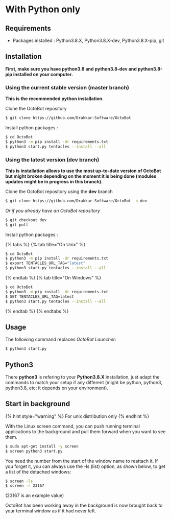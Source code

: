 With Python only
================

Requirements
------------

-   Packages installed : Python3.8.X, Python3.8.X-dev, Python3.8.X-pip,
    git

Installation
------------

**First, make sure you have python3.8 and python3.8-dev and
python3.8-pip installed on your computer.**

### Using the current stable version (master branch)

**This is the recommended python installation.**

Clone the OctoBot repository

``` bash
$ git clone https://github.com/Drakkar-Software/OctoBot
```

Install python packages :

``` bash
$ cd OctoBot
$ python3 -m pip install -Ur requirements.txt
$ python3 start.py tentacles --install --all
```

### Using the latest version (dev branch)

**This is installation allows to use the most up-to-date version of
OctoBot but might broken depending on the moment it is being done
(modules updates might be in progress in this branch).**

Clone the OctoBot repository using the **dev** branch

``` bash
$ git clone https://github.com/Drakkar-Software/OctoBot -b dev
```

*Or if you already have an OctoBot repository*

``` bash
$ git checkout dev
$ git pull
```

Install python packages :

{% tabs %}
{% tab title="On Unix" %}
``` bash
$ cd OctoBot
$ python3 -m pip install -Ur requirements.txt
$ export TENTACLES_URL_TAG="latest"
$ python3 start.py tentacles --install --all
```
{% endtab %}
{% tab title="On Windows" %}
``` bash
$ cd OctoBot
$ python3 -m pip install -Ur requirements.txt
$ SET TENTACLES_URL_TAG=latest
$ python3 start.py tentacles --install --all
```
{% endtab %}
{% endtabs %}

Usage
-----

The following command replaces *OctoBot Launcher*:

``` bash
$ python3 start.py
```

Python3
-------

There **python3** is refering to your **Python3.8.X** installation, just
adapt the commands to match your setup if any different (might be
python, python3, python3.8, etc: it depends on your environment).

Start in background
-------------------

{% hint style="warning" %}
For unix distribution only
{% endhint %}

With the Linux screen command, you can push running terminal
applications to the background and pull them forward when you want to
see them.

``` bash
$ sudo apt-get install -y screen
$ screen python3 start.py
```

You need the number from the start of the window name to reattach it. If
you forget it, you can always use the -ls (list) option, as shown below,
to get a list of the detached windows:

``` bash
$ screen -ls
$ screen -r 23167
```

(23167 is an example value)

OctoBot has been working away in the background is now brought back to
your terminal window as if it had never left.
